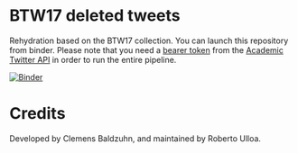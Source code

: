 # BTW17 deleted tweets

Rehydration based on the BTW17 collection. You can launch this repository from binder. Please note that you need a [bearer token](https://developer.twitter.com/en/docs/authentication/oauth-2-0/bearer-tokens) from the [Academic Twitter API](https://developer.twitter.com/en/products/twitter-api/academic-research) in order to run the entire pipeline.


[![Binder](https://binder.org/badge_logo.svg)](https://notebooks.gesis.org/v2/gh/gesiscss/btw17_deleted_tweets/HEAD)


# Credits

Developed by Clemens Baldzuhn, and maintained by Roberto Ulloa.

